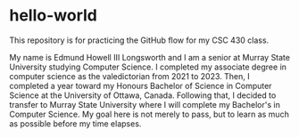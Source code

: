 # hello-world
This repository is for practicing the GitHub flow for my CSC 430 class.

My name is Edmund Howell III Longsworth and I am a senior at Murray State University studying Computer Science. I completed my associate degree in computer science as the valedictorian from 2021 to 2023. Then, I completed a year toward my Honours Bachelor of Science in Computer Science at the University of Ottawa, Canada. Following that, I decided to transfer to Murray State University where I will complete my Bachelor's in Computer Science. My goal here is not merely to pass, but to learn as much as possible before my time elapses. 

